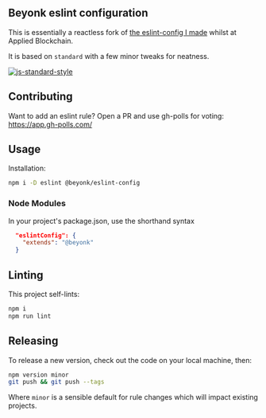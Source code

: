 ## Beyonk eslint configuration

This is essentially a reactless fork of [the eslint-config I made](https://github.com/appliedblockchain/eslint-config/) whilst at Applied Blockchain.

It is based on `standard` with a few minor tweaks for neatness.

[![js-standard-style](https://img.shields.io/badge/code%20style-standard-brightgreen.svg)](http://standardjs.com)

## Contributing

Want to add an eslint rule? Open a PR and use gh-polls for voting: https://app.gh-polls.com/

## Usage

Installation:

```bash
npm i -D eslint @beyonk/eslint-config
```

### Node Modules

In your project's package.json, use the shorthand syntax

```json
  "eslintConfig": {
    "extends": "@beyonk"
  }
```

## Linting

This project self-lints:

```bash
npm i
npm run lint
```

## Releasing

To release a new version, check out the code on your local machine, then:

```bash
npm version minor
git push && git push --tags
```

Where `minor` is a sensible default for rule changes which will impact existing projects.
